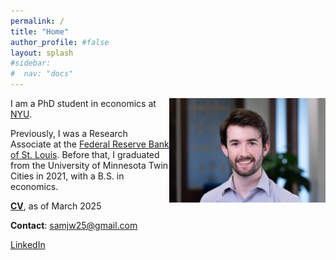 ```yaml
---
permalink: /
title: "Home"
author_profile: #false
layout: splash
#sidebar:
#  nav: "docs"
---
```


<img style="float: right;" src="/assets/sjw.jpg" width="250">

I am a PhD student in economics at [NYU](https://as.nyu.edu/departments/econ.html). 

Previously, I was a Research Associate at the [Federal Reserve Bank of St. Louis](https://research.stlouisfed.org/). Before that, I graduated from the University of Minnesota Twin Cities in 2021, with a B.S. in economics.

[**CV**](http://www.samueljordanwood.com/papers/sjw_cv.pdf), as of March 2025

**Contact**:
<samjw25@gmail.com>


[LinkedIn](https://www.linkedin.com/in/samuel-asher-jordan-wood98/) 

